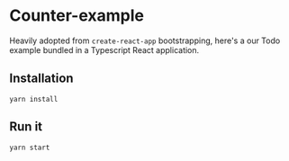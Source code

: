 # Counter-example

Heavily adopted from `create-react-app` bootstrapping, here's a our Todo example bundled in a Typescript React application.

## Installation
```
yarn install
```

## Run it
```
yarn start
```

